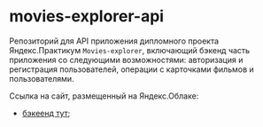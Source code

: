 # movies-explorer-api
Репозиторий для API приложения дипломного проекта Яндекс.Практикум `Movies-explorer`, включающий бэкенд часть приложения со следующими возможностями: авторизация и регистрация пользователей, операции с карточками фильмов и пользователями. 
  
Ссылка на сайт, размещенный на Яндекс.Облаке: 
-  [бэкеенд тут](https://api.movies-morozova.nomoredomains.icu); 
